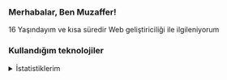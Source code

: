 <h3>Merhabalar, Ben Muzaffer!</h3>
<label>16 Yaşındayım ve kısa süredir Web geliştiriciliği ile ilgileniyorum</label>
<h3>Kullandığım teknolojiler</h3>
<details>
  <summary>İstatistiklerim</summary>
<img src="https://github-readme-stats.vercel.app/api?username=mzffr0&show_icons=true&icon_color=79ff97&text_color=9f9f9f&bg_color=0d1117&border_color=0d1117" style="float:left">
<img src="https://github-readme-stats.vercel.app/api/top-langs/?username=mzffr0&layout=compact&bg_color=0d1117&border_color=0d1117&text-color:79ff97&langs_count=12" style="float:left;"><br><br>
 <img src="https://github-readme-streak-stats.herokuapp.com/?user=mzffr0&theme=github-dark&show_icons=true"/><br><br>
<img src="https://github-profile-trophy.vercel.app/?username=mzffr0&theme=onedark" />

 </details>
